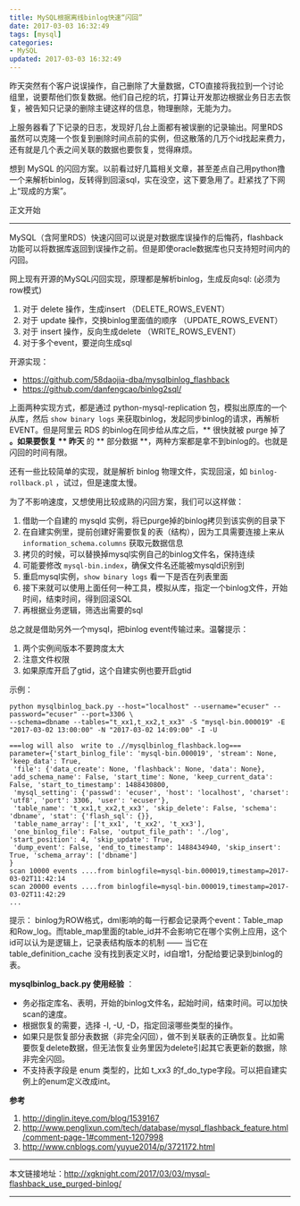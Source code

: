 ```yaml
---
title: MySQL根据离线binlog快速“闪回”
date: 2017-03-03 16:32:49
tags: [mysql]
categories:
- MySQL
updated: 2017-03-03 16:32:49
---
```



昨天突然有个客户说误操作，自己删除了大量数据，CTO直接将我拉到一个讨论组里，说要帮他们恢复数据。他们自己挖的坑，打算让开发那边根据业务日志去恢复，被告知只记录的删除主键这样的信息，物理删除，无能为力。

上服务器看了下记录的日志，发现好几台上面都有被误删的记录输出。阿里RDS虽然可以克隆一个恢复到删除时间点前的实例，但这散落的几万个id找起来费力，还有就是几个表之间关联的数据也要恢复，觉得麻烦。

想到 MySQL 的闪回方案。以前看过好几篇相关文章，甚至差点自己用python撸一个来解析binlog，反转得到回滚sql，实在没空，这下要急用了。赶紧找了下网上“现成的方案”。

正文开始

---

MySQL（含阿里RDS）快速闪回可以说是对数据库误操作的后悔药，flashback功能可以将数据库返回到误操作之前。但是即使oracle数据库也只支持短时间内的闪回。

网上现有开源的MySQL闪回实现，原理都是解析binlog，生成反向sql: (必须为row模式)
1. 对于 delete 操作，生成insert （DELETE_ROWS_EVENT）
2. 对于 update 操作，交换binlog里面值的顺序 （UPDATE_ROWS_EVENT）
3. 对于 insert 操作，反向生成delete （WRITE_ROWS_EVENT）
4. 对于多个event，要逆向生成sql

开源实现：
- https://github.com/58daojia-dba/mysqlbinlog_flashback
- https://github.com/danfengcao/binlog2sql/

上面两种实现方式，都是通过 python-mysql-replication 包，模拟出原库的一个从库，然后 `show binary logs` 来获取binlog，发起同步binlog的请求，再解析EVENT。但是阿里云 RDS 的binlog在同步给从库之后，** 很快就被 purge 掉了 **。如果要恢复 ** 昨天** 的 ** 部分数据 **，两种方案都是拿不到binlog的。也就是闪回的时间有限。

还有一些比较简单的实现，就是解析 binlog 物理文件，实现回滚，如 `binlog-rollback.pl` ，试过，但是速度太慢。

为了不影响速度，又想使用比较成熟的闪回方案，我们可以这样做：

1. 借助一个自建的 mysqld 实例，将已purge掉的binlog拷贝到该实例的目录下
2. 在自建实例里，提前创建好需要恢复的表（结构），因为工具需要连接上来从 `information_schema.columns` 获取元数据信息
3. 拷贝的时候，可以替换掉mysql实例自己的binlog文件名，保持连续
4. 可能要修改 `mysql-bin.index`，确保文件名还能被mysqld识别到
5. 重启mysql实例，`show binary logs` 看一下是否在列表里面
6. 接下来就可以使用上面任何一种工具，模拟从库，指定一个binlog文件，开始时间，结束时间，得到回滚SQL
7. 再根据业务逻辑，筛选出需要的sql

<!--more-->
总之就是借助另外一个mysql，把binlog event传输过来。温馨提示：

1. 两个实例间版本不要跨度太大
2. 注意文件权限
3. 如果原库开启了gtid，这个自建实例也要开启gtid

示例：

```
python mysqlbinlog_back.py --host="localhost" --username="ecuser" --password="ecuser" --port=3306 \
--schema=dbname --tables="t_xx1,t_xx2,t_xx3" -S "mysql-bin.000019" -E "2017-03-02 13:00:00" -N "2017-03-02 14:09:00" -I -U

===log will also  write to .//mysqlbinlog_flashback.log===
parameter={'start_binlog_file': 'mysql-bin.000019', 'stream': None, 'keep_data': True,
 'file': {'data_create': None, 'flashback': None, 'data': None}, 'add_schema_name': False, 'start_time': None, 'keep_current_data': False, 'start_to_timestamp': 1488430800,
 'mysql_setting': {'passwd': 'ecuser', 'host': 'localhost', 'charset': 'utf8', 'port': 3306, 'user': 'ecuser'},
 'table_name': 't_xx1,t_xx2,t_xx3', 'skip_delete': False, 'schema': 'dbname', 'stat': {'flash_sql': {}},
 'table_name_array': ['t_xx1', 't_xx2', 't_xx3'],
 'one_binlog_file': False, 'output_file_path': './log', 'start_position': 4, 'skip_update': True,
 'dump_event': False, 'end_to_timestamp': 1488434940, 'skip_insert': True, 'schema_array': ['dbname']
}
scan 10000 events ....from binlogfile=mysql-bin.000019,timestamp=2017-03-02T11:42:14
scan 20000 events ....from binlogfile=mysql-bin.000019,timestamp=2017-03-02T11:42:29
...
```

提示：
binlog为ROW格式，dml影响的每一行都会记录两个event：Table_map和Row_log。而table_map里面的table_id并不会影响它在哪个实例上应用，这个id可以认为是逻辑上，记录表结构版本的机制 —— 当它在 table_definition_cache 没有找到表定义时，id自增1，分配给要记录到binlog的表。

**mysqlbinlog_back.py 使用经验** ：

- 务必指定库名、表明，开始的binlog文件名，起始时间，结束时间。可以加快scan的速度。
- 根据恢复的需要，选择 -I, -U, -D，指定回滚哪些类型的操作。
- 如果只是恢复部分表数据（非完全闪回），做不到关联表的正确恢复。比如需要恢复delete数据，但无法恢复业务里因为delete引起其它表更新的数据，除非完全闪回。
- 不支持表字段是 enum 类型的，比如 t_xx3 的f_do_type字段。可以把自建实例上的enum定义改成int。


**参考**

1. http://dinglin.iteye.com/blog/1539167
1. http://www.penglixun.com/tech/database/mysql_flashback_feature.html/comment-page-1#comment-1207998
1. http://www.cnblogs.com/yuyue2014/p/3721172.html



---

本文链接地址：http://xgknight.com/2017/03/03/mysql-flashback_use_purged-binlog/

---

